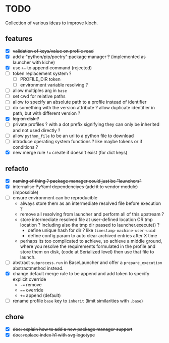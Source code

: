 # TODO

Collection of various ideas to improve kloch.

## features

- [x] ~~validation of keys/value on profile read~~
- [x] ~~add a "python/pip/poetry" package manager ?~~ (implemented as launcher with kiche)
- [x] ~~use `+-` to append command~~ (rejected)
- [ ] token replacement system ?
  - [ ] PROFILE_DIR token
  - [ ] environment variable resolving ?
- [ ] allow multiples arg in `base`
- [ ] set cwd for relative paths
- [ ] allow to specify an absolute path to a profile instead of identifier
- [ ] do something with the version attribute ? allow duplicate identifier in path, but with different version ?
- [x] ~~log on disk ?~~
- [ ] private profiles ? with a dot prefix signifying they can only be inherited and not used directly ?
- [ ] allow `python_file` to be an url to a python file to download
- [ ] introduce operating system functions ? like maybe tokens or if conditions ?
- [x] new merge rule `!=` create if doesn't exist (for dict keys)

## refacto

- [x] ~~naming of thing ? package manager could just be "launchers"~~
- [x] ~~internalise PyYaml dependenciyes (add it to vendor module)~~ (impossible) 
- [ ] ensure environment can be reproducible
  - always store them as an intermediate resolved file before execution ?
  - remove all resolving from launcher and perform all of this upstream ?
  - store intermediate resolved file at user-defined location OR tmp location ?
    Including also the tmp dir passed to launcher.execute() ?
    - define unique hash for dir ? like `timestamp-machine-user-uuid`
    - define config param to auto clear archived entries after X time
  - perhaps its too complicated to achieve, so achieve a middle ground, where
    you resolve the requirements formulated in the profile and store them on disk,
    (code at Serialized level) then use that file to launch.
- [ ] abstract `subprocess.run` in BaseLauncher and offer a `prepare_execution`
  abstractmethod instead.
- [x] change default merge rule to be append and add token to specify explicit override
  - `-=` remove
  - `==` override
  - `+=` append (default)
- [ ] rename profile `base` key to `inherit` (limit similarities with `.base`)

## chore

- [x] ~~doc: explain how to add a new package manager support~~
- [x] ~~doc: replace index h1 with svg logotype~~